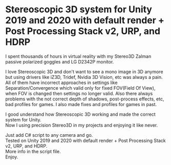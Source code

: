 # Stereoscopic 3D system for Unity 2019 and 2020 with default render + Post Processing Stack v2, URP, and HDRP
I spent thousands of hours in virtual reality with my Stereo3D Zalman passive polarized goggles and LG D2342P monitor.

I love Stereoscopic 3D and don't want to see a mono image in 3D anymore but using drivers like iZ3D, Tridef, Nvidia 3D Vision, etc was always a pain.
All of them have incorrect approaches in settings like Separation/Convergence which valid only for fixed FOV(Field Of View), when FOV is changed then settings no longer valid.
Also there always problems with the not correct depth of shadows, post-process effects, etc, bad profiles for games. I also made fixes and profiles for games in past.

I good understand how Stereoscopic 3D working and made the correct system for Unity.  
Now I using precision Stereo3D in my projects and enjoying it like never.  

Just add C# script to any camera and go.  
Tested on Unity 2019 and 2020 with default render + Post Processing Stack v2, URP, and HDRP.  
More info in the script file.  
Enjoy.
